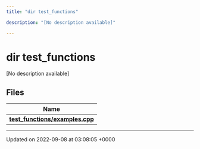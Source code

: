 ```yaml
---
title: "dir test_functions"

description: "[No description available]"

---
```


# dir test_functions

[No description available]

## Files

| Name           |
| -------------- |
| **[test_functions/examples.cpp](/documentation/code/files/examples_8cpp/#file-test-functions-examples-cpp)**  |






-------------------------------

Updated on 2022-09-08 at 03:08:05 +0000
